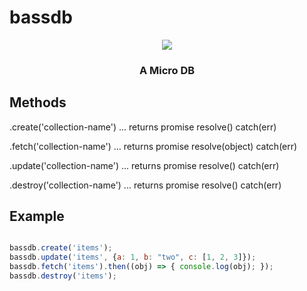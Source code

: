 # bassdb
<p align="middle"><img src="https://farm8.staticflickr.com/7158/6506504319_26600f4d09_b.jpg">
<h3 align="middle">A Micro DB</h3>

## Methods

.create('collection-name') ... returns promise resolve() catch(err)

.fetch('collection-name') ... returns promise resolve(object) catch(err)

.update('collection-name') ... returns promise resolve() catch(err)

.destroy('collection-name') ... returns promise resolve() catch(err)

## Example

```js

bassdb.create('items');
bassdb.update('items', {a: 1, b: "two", c: [1, 2, 3]});
bassdb.fetch('items').then((obj) => { console.log(obj); });
bassdb.destroy('items');

```

